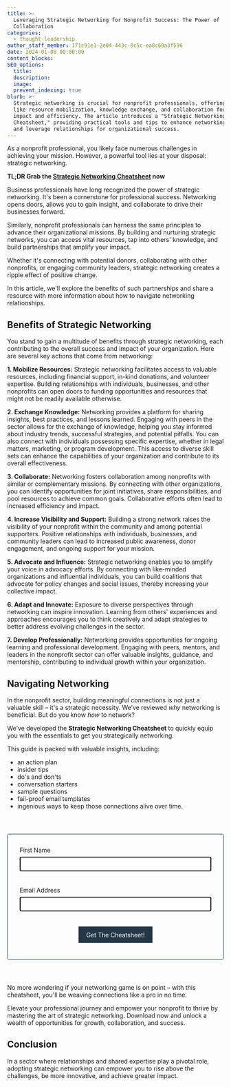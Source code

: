 ```yaml
---
title: >-
  Leveraging Strategic Networking for Nonprofit Success: The Power of
  Collaboration
categories:
  - thought-leadership
author_staff_member: 171c91e1-2e04-443c-8c5c-ea8c68a3f596
date: 2024-01-08 00:00:00
content_blocks:
SEO_options:
  title:
  description:
  image:
  prevent_indexing: true
blurb: >-
  Strategic networking is crucial for nonprofit professionals, offering benefits
  like resource mobilization, knowledge exchange, and collaboration for greater
  impact and efficiency. The article introduces a "Strategic Networking
  Cheatsheet," providing practical tools and tips to enhance networking skills
  and leverage relationships for organizational success.
---
```

As a nonprofit professional, you likely face numerous challenges in achieving your mission. However, a powerful tool lies at your disposal: strategic networking.&nbsp;

**TL;DR Grab the [Strategic Networking Cheatsheet](#navigating-networking) now**

​​Business professionals have long recognized the power of strategic networking. It's been a cornerstone for professional success. Networking opens doors, allows you to gain insight, and collaborate to drive their businesses forward.&nbsp;

Similarly, nonprofit professionals can harness the same principles to advance their organizational missions. By building and nurturing strategic networks, you can access vital resources, tap into others' knowledge, and build partnerships that amplify your impact.&nbsp;

Whether it's connecting with potential donors, collaborating with other nonprofits, or engaging community leaders, strategic networking creates a ripple effect of positive change.&nbsp;

In this article, we'll explore the benefits of such partnerships and share a resource with more information about how to navigate networking relationships.

## **Benefits of Strategic Networking**

You stand to gain a multitude of benefits through strategic networking, each contributing to the overall success and impact of your organization. Here are several key actions that come from networking:

**1\. Mobilize Resources:** Strategic networking facilitates access to valuable resources, including financial support, in-kind donations, and volunteer expertise. Building relationships with individuals, businesses, and other nonprofits can open doors to funding opportunities and resources that might not be readily available otherwise.

**2\. Exchange Knowledge:** Networking provides a platform for sharing insights, best practices, and lessons learned. Engaging with peers in the sector allows for the exchange of knowledge, helping you stay informed about industry trends, successful strategies, and potential pitfalls. You can also connect with individuals possessing specific expertise, whether in legal matters, marketing, or program development. This access to diverse skill sets can enhance the capabilities of your organization and contribute to its overall effectiveness.

**3\. Collaborate:** Networking fosters collaboration among nonprofits with similar or complementary missions. By connecting with other organizations, you can identify opportunities for joint initiatives, share responsibilities, and pool resources to achieve common goals. Collaborative efforts often lead to increased efficiency and impact.

**4\. Increase Visibility and Support:** Building a strong network raises the visibility of your nonprofit within the community and among potential supporters. Positive relationships with individuals, businesses, and community leaders can lead to increased public awareness, donor engagement, and ongoing support for your mission.

**5\. Advocate and Influence:** Strategic networking enables you to amplify your voice in advocacy efforts. By connecting with like-minded organizations and influential individuals, you can build coalitions that advocate for policy changes and social issues, thereby increasing your collective impact.

**6\. Adapt and Innovate:** Exposure to diverse perspectives through networking can inspire innovation. Learning from others' experiences and approaches encourages you to think creatively and adapt strategies to better address evolving challenges in the sector.

**7\. Develop Professionally:** Networking provides opportunities for ongoing learning and professional development. Engaging with peers, mentors, and leaders in the nonprofit sector can offer valuable insights, guidance, and mentorship, contributing to individual growth within your organization.

## **Navigating Networking**

In the nonprofit sector, building meaningful connections is not just a valuable skill – it's a strategic necessity. We’ve reviewed *why* networking is beneficial. But do you know *how* to network?

We’ve developed the **Strategic Networking Cheatsheet** to quickly equip you with the essentials to get you strategically networking.

This guide is packed with valuable insights, including:

- an action plan
- insider tips
- do's and don'ts
- conversation starters
- sample questions
- fail-proof email templates
- ingenious ways to keep those connections alive over time.

<style>
  form {
    border: 1px solid #243746;
    border-radius: 0.25em;
    padding: 2em;
    margin: 4em 0em;
  }

  label {
    width: 100%;
    font-size: var(--content-font-size);
  }

  textarea, input[type=text] {
    font-size: var(--content-font-size);
    padding: 0.5em;
    margin-top: 0.5em;
    margin-bottom: 1.5em;
    border: 2px solid black;
    border-radius: 4px;
    width: 100%;
  }

  input[type=submit] {
    display: block;
    background-color: #243746;
    border: none;
    color: white;
    font-size: calc(var(--content-font-size) * 1.1);
    font-family: var(--headings-fonts);
    padding: 0.75em 1.25em;
    margin: 10px auto;
  }
</style>

<form method="post" action="/form-success" data-type="async-form">
  <label>First Name</label>
  <input type="text" name="first_name" required><!-- first_name - required -->

  <label>Email Address</label>
  <input type="text" name="email" required><!-- email - required -->

  <input type="hidden" name="_subject" value="Strategic Networking Cheatsheet">

  <input type="hidden" name="inbox_key" value="zapier-inbox"><!-- required -->
  <input type="hidden" name="_to" value="ricky@missionmet.com"><!-- _to - send the full content to - strongly recommended -->

  <input type="text" name="_gotcha" style="display: none;"><!-- poor man's captcha - required -->

  <input type="hidden" name="_add_to_sendgrid_list" value="Strategic Networking Cheatsheet"><!-- _to - send the full content to - strongly recommended -->
  <input type="hidden" name="_success_message" value="Thank you! Check your email for the cheatsheet!"> <!-- optional - there are sensible defaults -->
  <input type="hidden" name="_failure_message" value="I'm sorry, but something didn't work. Can you refresh and try again?"> <!-- optional - there are sensible defaults -->

  <input type="submit" value="Get The Cheatsheet!">
</form>

No more wondering if your networking game is on point – with this cheatsheet, you'll be weaving connections like a pro in no time.

Elevate your professional journey and empower your nonprofit to thrive by mastering the art of strategic networking. Download now and unlock a wealth of opportunities for growth, collaboration, and success.

## **Conclusion**

In a sector where relationships and shared expertise play a pivotal role, adopting strategic networking can empower you to rise above the challenges, be more innovative, and achieve greater impact.